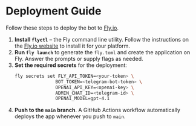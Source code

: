 # Deployment Guide

Follow these steps to deploy the bot to [Fly.io](https://fly.io).

1. **Install `flyctl`** – the Fly command line utility. Follow the instructions on the [Fly.io website](https://fly.io/docs/getting-started/installing-flyctl/) to install it for your platform.
2. **Run `fly launch`** to generate the `fly.toml` and create the application on Fly. Answer the prompts or supply flags as needed.
3. **Set the required secrets** for the deployment:
   ```bash
   fly secrets set FLY_API_TOKEN=<your-token> \
                  BOT_TOKEN=<telegram-bot-token> \
                  OPENAI_API_KEY=<openai-key> \
                  ADMIN_CHAT_ID=<telegram-id> \
                  OPENAI_MODEL=gpt-4.1
   ```
4. **Push to the `main` branch**. A GitHub Actions workflow automatically deploys the app whenever you push to `main`.
